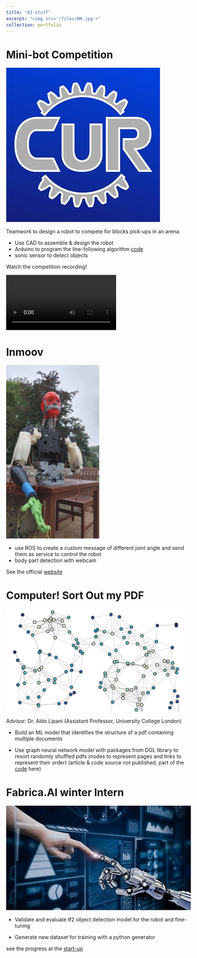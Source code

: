 ```yaml
---
title: "AI-stuff"
excerpt: "<img src='/files/NN.jpg'>"
collection: portfolio
---
```


# Mini-bot Competition

![](/files/cur.jpeg)

Teamwork to design a robot to compete for blocks pick-ups in an arena. 

- Use CAD to assemble & design the robot
- Arduino to program the line-following algorithm [code](https://github.com/AprilSweettooth/mini_bots)
- sonic sensor to detect objects

Watch the competition recording!

![](/files/mini_bot.mp4)


# Inmoov

![](/files/inmoov.png)

- use ROS to create a custom message of different joint angle and send them as service to control the robot
- body part detection with webcam

See the official [website](https://curobotics.soc.srcf.net/projects/inmoov-humanoid/)

# Computer! Sort Out my PDF

![](/files/gnn.jpg)

Advisor: Dr. Aldo Lipani (Assistant Professor, University College London)

- Build an ML model that identifies the structure of a pdf containing multiple documents

- Use graph neural network model with packages from DGL library to resort randomly shuffled pdfs (nodes to
represent pages and links to represent their order) (article & code source not published, part of the [code](https://www.kaggle.com/code/peterys/extended-pdf-segmentation-using-gnn/notebook) here)

# Fabrica.AI winter Intern

![](/files/fabrica.jpg)

- Validate and evaluate tf2 object detection model for the robot and fine-tuning

- Generate new dataset for training with a python generator

see the progress at the [start-up](https://www.fabrica.ai/)

